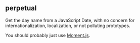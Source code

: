 perpetual
---------

Get the day name from a JavaScript Date, with no concern for internationalization, localization, or not polluting prototypes.

You should probably just use [Moment.js](http://momentjs.com/).
